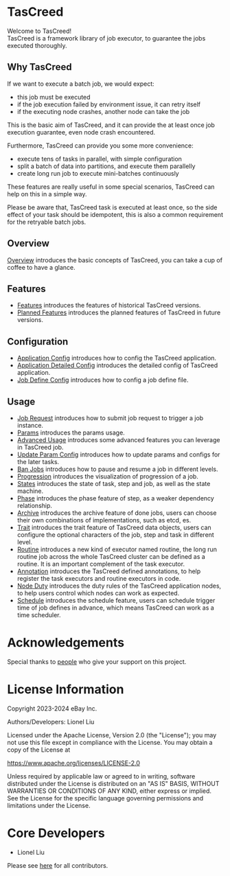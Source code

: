 # TasCreed

Welcome to TasCreed!  
TasCreed is a framework library of job executor, to guarantee the jobs executed thoroughly.

## Why TasCreed
If we want to execute a batch job, we would expect:
- this job must be executed
- if the job execution failed by environment issue, it can retry itself
- if the executing node crashes, another node can take the job

This is the basic aim of TasCreed, and it can provide the at least once job execution guarantee, even node crash encountered.

Furthermore, TasCreed can provide you some more convenience:
- execute tens of tasks in parallel, with simple configuration
- split a batch of data into partitions, and execute them parallelly
- create long run job to execute mini-batches continuously

These features are really useful in some special scenarios, TasCreed can help on this in a simple way.

Please be aware that, TasCreed task is executed at least once, so the side effect of your task should be idempotent, this is also a common requirement for the retryable batch jobs.

## Overview

[Overview](docs/Overview.md) introduces the basic concepts of TasCreed, you can take a cup of coffee to have a glance.

## Features

- [Features](docs/Features.md) introduces the features of historical TasCreed versions.
- [Planned Features](docs/FeaturesPlanned.md) introduces the planned features of TasCreed in future versions.

## Configuration

- [Application Config](docs/config/ApplicationConfig.md) introduces how to config the TasCreed application.
- [Application Detailed Config](docs/config/AppDetailedConfig.md) introduces the detailed config of TasCreed application.
- [Job Define Config](docs/config/JobDefineConfig.md) introduces how to config a job define file.

## Usage

- [Job Request](docs/usage/JobRequest.md) introduces how to submit job request to trigger a job instance.
- [Params](docs/usage/Params.md) introduces the params usage.
- [Advanced Usage](docs/usage/AdvancedUsage.md) introduces some advanced features you can leverage in TasCreed job.
- [Update Param Config](docs/usage/UpdateParamConfig.md) introduces how to update params and configs for the later tasks.
- [Ban Jobs](docs/usage/BanJobs.md) introduces how to pause and resume a job in different levels.
- [Progression](docs/usage/Progression.md) introduces the visualization of progression of a job.
- [States](docs/usage/States.md) introduces the state of task, step and job, as well as the state machine.
- [Phase](docs/usage/Phase.md) introduces the phase feature of step, as a weaker dependency relationship.
- [Archive](docs/usage/Archive.md) introduces the archive feature of done jobs, users can choose their own combinations of implementations, such as etcd, es.
- [Trait](docs/usage/Trait.md) introduces the trait feature of TasCreed data objects, users can configure the optional characters of the job, step and task in different level.
- [Routine](docs/usage/Routine.md) introduces a new kind of executor named routine, the long run routine job across the whole TasCreed cluster can be defined as a routine. It is an important complement of the task executor.
- [Annotation](docs/usage/Annotation.md) introduces the TasCreed defined annotations, to help register the task executors and routine executors in code.
- [Node Duty](docs/usage/NodeDuty.md) introduces the duty rules of the TasCreed application nodes, to help users control which nodes can work as expected.
- [Schedule](docs/usage/Schedule.md) introduces the schedule feature, users can schedule trigger time of job defines in advance, which means TasCreed can work as a time scheduler.

# Acknowledgements
Special thanks to [people](ACKNOWLEDGEMENTS.md) who give your support on this project.

# License Information
Copyright 2023-2024 eBay Inc.

Authors/Developers: Lionel Liu

Licensed under the Apache License, Version 2.0 (the "License"); you may not use this file except in compliance with the License. You may obtain a copy of the License at

https://www.apache.org/licenses/LICENSE-2.0

Unless required by applicable law or agreed to in writing, software distributed under the License is distributed on an "AS IS" BASIS, WITHOUT WARRANTIES OR CONDITIONS OF ANY KIND, either express or implied. See the License for the specific language governing permissions and limitations under the License.

# Core Developers
- Lionel Liu

Please see [here](CONTRIBUTORS.md) for all contributors.

